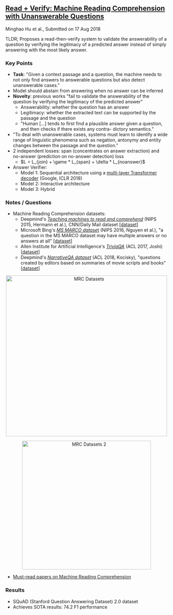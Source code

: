 ## [Read + Verify: Machine Reading Comprehension with Unanswerable Questions](https://arxiv.org/abs/1808.05759)
Minghao Hu et al., Submitted on 17 Aug 2018

TLDR; Proposes a read-then-verify system to validate the answerability of a question by verifying the legitimacy of a predicted answer instead of simply answering with the most likely answer.

### Key Points
* **Task**: "Given a context passage and a question, the machine needs to not only find answers to answerable questions but also detect unanswerable cases."
* Model should abstain from answering when no answer can be inferred
* **Novelty**: previous works "fail to validate the answerability of the question by verifying the legitimacy of the predicted answer"
  * Answerability: whether the question has an answer
  * Legitimacy: whether the extracted text can be supported by the passage and the question
  * "Human [...] tends to first find a plausible answer given a question, and then checks if there exists any contra- dictory semantics."
* "To deal with unanswerable cases, systems must learn to identify a wide range of linguistic phenomena such as negation, antonymy and entity changes between the passage and the question."
* 2 independent losses: span (concentrates on answer extraction) and no-answer (prediction on no-answer detection) loss
  * $L = L_{join} + \game * L_{span} + \delta * L_{noanswer}$
* Answer Verifier:
  * Model 1: Sequential architecture using a [multi-layer Transformer decoder](https://arxiv.org/abs/1801.10198) (Google, ICLR 2018)
  * Model 2: Interactive architecture 
  * Model 3: Hybrid
  
### Notes / Questions
* Machine Reading Comprehension datasets:
  * Deepmind's [*Teaching machines to read and comprehend*](https://papers.nips.cc/paper/5945-teaching-machines-to-read-and-comprehend) (NIPS 2015, Hermann et al.), CNN/Daily Mail dataset [[dataset](https://github.com/deepmind/rc-data/)]
  * Microsoft Bing's [*MS MARCO datase*t](https://arxiv.org/abs/1611.09268) (NIPS 2016, Nguyen et al.), "a question in the MS MARCO dataset may have multiple answers or no answers at all" [[dataset](http://www.msmarco.org/dataset.aspx)] 
  * Allen Institute for Artificial Intelligence's [*TriviaQA*](https://arxiv.org/abs/1705.03551) (ACL 2017, Joshi)  [[dataset](http://nlp.cs.washington.edu/triviaqa/)]
  * Deepmind's [*NarrativeQA dataset*](https://arxiv.org/abs/1712.07040) (ACL 2018, Kocisky), "questions created by editors based on summaries of movie scripts and books" [[dataset](https://github.com/deepmind/narrativeqa)]

<p align="center">
<img src="https://github.com/gcunhase/PaperNotes/blob/master/notes/imgs/MRC_datasets_narrativeqa.png" width="500" alt="MRC Datasets">
</p>

<p align="center">
<img src="https://github.com/gcunhase/PaperNotes/blob/master/notes/imgs/MRC_datasets_msmarco.png" width="400" alt="MRC Datasets 2">
</p>

* [Must-read papers on Machine Reading Comprehension](https://github.com/thunlp/RCPapers)

### Results
* SQuAD (Stanford Question Answering Dataset) 2.0 dataset
* Achieves SOTA results: 74.2 F1 performance
